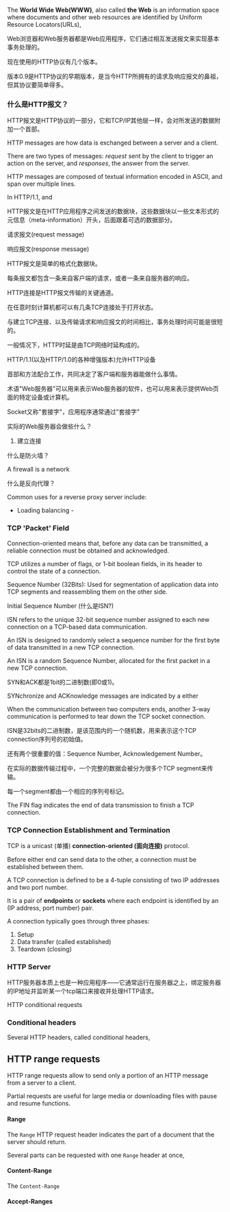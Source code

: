 The **World Wide Web(WWW)**, also called **the Web** is an information space where documents and other web resources are identified by Uniform Resource Locators(URLs),

Web浏览器和Web服务器都是Web应用程序，它们通过相互发送报文来实现基本事务处理的。

现在使用的HTTP协议有几个版本。

版本0.9是HTTP协议的早期版本，是当今HTTP所拥有的请求及响应报文的鼻祖，但其协议要简单得多。

### 什么是HTTP报文？

HTTP报文是HTTP协议的一部分，它和TCP/IP其他层一样，会对所发送的数据附加一个首部。

HTTP messages are how data is exchanged between a server and a client.

There are two types of messages: *request* sent by the client to trigger an action on the server, and *responses*, the answer from the server.

HTTP messages are composed of textual information encoded in ASCII, and span over multiple lines.

In HTTP/1.1, and 

HTTP报文是在HTTP应用程序之间发送的数据块，这些数据块以一些文本形式的元信息（meta-information）开头，后面跟着可选的数据部分。

请求报文(request message)

响应报文(response message)

HTTP报文是简单的格式化数据块。

每条报文都包含一条来自客户端的请求，或者一条来自服务器的响应。

HTTP连接是HTTP报文传输的关键通道。

在任意时刻计算机都可以有几条TCP连接处于打开状态。

与建立TCP连接、以及传输请求和响应报文的时间相比，事务处理时间可能是很短的。

一般情况下，HTTP时延是由TCP网络时延构成的。

HTTP/1.1(以及HTTP/1.0的各种增强版本)允许HTTP设备

首部和方法配合工作，共同决定了客户端和服务器能做什么事情。

术语"Web服务器"可以用来表示Web服务器的软件，也可以用来表示提供Web页面的特定设备或计算机。

Socket又称"套接字"，应用程序通常通过"套接字"

实际的Web服务器会做些什么？

1. 建立连接

什么是防火墙？

A firewall is a network 

什么是反向代理？

Common uses for a reverse proxy server include:

- Loading balancing - 

### TCP 'Packet' Field

Connection-oriented means that, before any data can be transmitted, a reliable connection must be obtained and acknowledged.

TCP utilizes a number of flags, or 1-bit boolean fields, in its header to control the state of a connection.

Sequence Number (32Bits): Used for segmentation of application data into TCP segments and reassembling them on the other side.

Initial Sequence Number (什么是ISN?)

ISN refers to the unique 32-bit sequence number assigned to each new connection on a TCP-based data communication.

An ISN is designed to randomly select a sequence number for the first byte of data transmitted in a new TCP connection.

An ISN is a random Sequence Number, allocated for the first packet in a new TCP connection.

SYN和ACK都是1bit的二进制数(即0或1)。

SYNchronize and ACKnowledge messages are indicated by a either 

When the communication between two computers ends, another 3-way communication is performed to tear down the TCP socket connection.

ISN是32bits的二进制数，是该范围内的一个随机数，用来表示这个TCP connection序列号的初始值。

还有两个很重要的值：Sequence Number, Acknowledgement Number。

在实际的数据传输过程中，一个完整的数据会被分为很多个TCP segment来传输。

每一个segment都由一个相应的序列号标记。

The FIN flag indicates the end of data transmission to finish a TCP connection.

### TCP Connection Establishment and Termination

TCP is a unicast (单播) **connection-oriented (面向连接)** protocol.

Before either end can send data to the other, a connection must be established between them.

A TCP connection is defined to be a 4-tuple consisting of two IP addresses and two port number.

It is a pair of  **endpoints** or **sockets** where each endpoint is identified by an (IP address, port number) pair. 

A connection typically goes through three phases:

1. Setup
2. Data transfer (called established)
3. Teardown (closing)

### HTTP Server

HTTP服务器本质上也是一种应用程序——它通常运行在服务器之上，绑定服务器的IP地址并监听某一个tcp端口来接收并处理HTTP请求。

HTTP conditional requests 

### Conditional headers

Several HTTP headers, called conditional headers,

## HTTP range requests

HTTP range requests allow to send only a portion of an HTTP message from a server to a client.

Partial requests are useful for large media or downloading files with pause and resume functions.

#### Range

The `Range` HTTP request header indicates the part of a document that the server should return.

Several parts can be requested with one `Range` header at once,

#### Content-Range

The `Content-Range`

#### Accept-Ranges